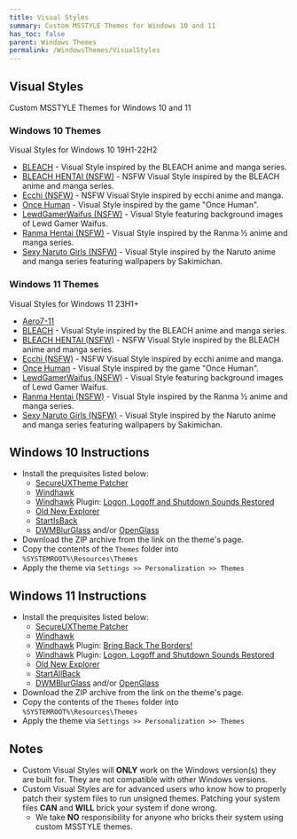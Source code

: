 ```yaml
---
title: Visual Styles
summary: Custom MSSTYLE Themes for Windows 10 and 11
has_toc: false
parent: Windows Themes
permalink: /WindowsThemes/VisualStyles
---
```


## Visual Styles
Custom MSSTYLE Themes for Windows 10 and 11

### Windows 10 Themes
Visual Styles for Windows 10 19H1-22H2

- [BLEACH](/WindowsThemes/VisualStyles/Windows10/Bleach) - Visual Style inspired by the BLEACH anime and manga series.
- [BLEACH HENTAI (NSFW)](/WindowsThemes/VisualStyles/Windows10/BleachHentai) - NSFW Visual Style inspired by the BLEACH anime and manga series.
- [Ecchi (NSFW)](/WindowsThemes/VisualStyles/Windows10/Ecchi) - NSFW Visual Style inspired by ecchi anime and manga.
- [Once Human](/WindowsThemes/VisualStyles/Windows10/OnceHuman) - Visual Style inspired by the game "Once Human".
- [LewdGamerWaifus (NSFW)](/WindowsThemes/VisualStyles/Windows10/LewdGamerWaifus) - Visual Style featuring background images of Lewd Gamer Waifus.
- [Ranma Hentai (NSFW)](/WindowsThemes/VisualStyles/Windows10/RanmaHentai) - Visual Style inspired by the Ranma ½ anime and manga series.
- [Sexy Naruto Girls (NSFW)](/WindowsThemes/VisualStyles/Windows10/SexyNarutoGirls) - Visual Style inspired by the Naruto anime and manga series featuring wallpapers by Sakimichan.

### Windows 11 Themes
Visual Styles for Windows 11 23H1+

- [Aero7-11](/WindowsThemes/VisualStyles/Windows11/Aero7-11)
- [BLEACH](/WindowsThemes/VisualStyles/Windows11/Bleach) - Visual Style inspired by the BLEACH anime and manga series.
- [BLEACH HENTAI (NSFW)](/WindowsThemes/VisualStyles/Windows11/BleachHentai) - NSFW Visual Style inspired by the BLEACH anime and manga series.
- [Ecchi (NSFW)](/WindowsThemes/VisualStyles/Windows11/Ecchi) - NSFW Visual Style inspired by ecchi anime and manga.
- [Once Human](/WindowsThemes/VisualStyles/Windows11/OnceHuman) - Visual Style inspired by the game "Once Human".
- [LewdGamerWaifus (NSFW)](/WindowsThemes/VisualStyles/Windows11/LewdGamerWaifus) - Visual Style featuring background images of Lewd Gamer Waifus.
- [Ranma Hentai (NSFW)](/WindowsThemes/VisualStyles/Windows11/RanmaHentai) - Visual Style inspired by the Ranma ½ anime and manga series.
- [Sexy Naruto Girls (NSFW)](/WindowsThemes/VisualStyles/Windows11/SexyNarutoGirls) - Visual Style inspired by the Naruto anime and manga series featuring wallpapers by Sakimichan.


##  Windows 10 Instructions
- Install the prequisites listed below:
    - [SecureUXTheme Patcher](https://github.com/namazso/SecureUxTheme/)
    - [Windhawk](https://windhawk.net/)
    - [Windhawk](https://windhawk.net/) Plugin: [Logon, Logoff and Shutdown Sounds Restored](https://windhawk.net/mods/logon-logoff-shutdown-sounds/)
    - [Old New Explorer](https://msfn.org/board/topic/170375-oldnewexplorer-119/)
    - [StartIsBack](https://www.startisback.com/)
    - [DWMBlurGlass](https://github.com/Maplespe/DWMBlurGlass) and/or [OpenGlass](https://virtualcustoms.net/showthread.php/88998-OpenGlass-Installer-for-Windows-11-22H2)
- Download the ZIP archive from the link on the theme's page.
- Copy the contents of the `Themes` folder into `%SYSTEMROOT%\Resources\Themes`
- Apply the theme via `Settings >> Personalization >> Themes`

## Windows 11 Instructions
- Install the prequisites listed below:
    - [SecureUXTheme Patcher](https://github.com/namazso/SecureUxTheme/)
    - [Windhawk](https://windhawk.net/)
    - [Windhawk](https://windhawk.net/) Plugin: [Bring Back The Borders!](https://windhawk.net/mods/w11-dwm-fix)
    - [Windhawk](https://windhawk.net/) Plugin: [Logon, Logoff and Shutdown Sounds Restored](https://windhawk.net/mods/logon-logoff-shutdown-sounds/)
    - [Old New Explorer](https://msfn.org/board/topic/170375-oldnewexplorer-119/)
    - [StartAllBack](https://www.startallback.com/)
    - [DWMBlurGlass](https://github.com/Maplespe/DWMBlurGlass) and/or [OpenGlass](https://virtualcustoms.net/showthread.php/88998-OpenGlass-Installer-for-Windows-11-22H2)
- Download the ZIP archive from the link on the theme's page.
- Copy the contents of the `Themes` folder into `%SYSTEMROOT%\Resources\Themes`
- Apply the theme via `Settings >> Personalization >> Themes`

## Notes
- Custom Visual Styles will **ONLY** work on the Windows version(s) they are built for. They are not compatible with other Windows versions.
- Custom Visual Styles are for advanced users who know how to properly patch their system files to run unsigned themes. Patching your system files **CAN** and **WILL** brick your system if done wrong.
    - We take **NO** responsibility for anyone who bricks their system using custom MSSTYLE themes.